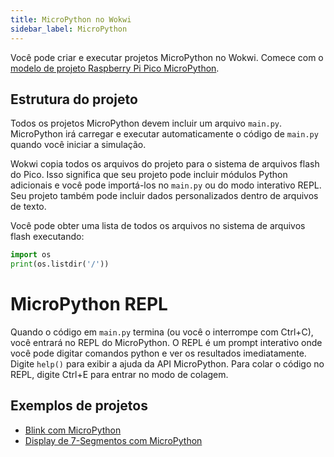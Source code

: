 ```yaml
---
title: MicroPython no Wokwi
sidebar_label: MicroPython
---
```


Você pode criar e executar projetos MicroPython no Wokwi. Comece com o [modelo de projeto Raspberry Pi Pico MicroPython](https://wokwi.com/projects/new/micropython-pi-pico).

## Estrutura do projeto

Todos os projetos MicroPython devem incluir um arquivo `main.py`. MicroPython irá carregar e executar automaticamente o código de `main.py` quando você iniciar a simulação.

Wokwi copia todos os arquivos do projeto para o sistema de arquivos flash do Pico. Isso significa que seu projeto
pode incluir módulos Python adicionais e você pode importá-los no `main.py` ou do modo interativo
REPL. Seu projeto também pode incluir dados personalizados dentro de arquivos de texto.

Você pode obter uma lista de todos os arquivos no sistema de arquivos flash executando:

```python
import os
print(os.listdir('/'))
```

# MicroPython REPL

Quando o código em `main.py` termina (ou você o interrompe com Ctrl+C), você entrará no REPL do MicroPython. O REPL é um prompt interativo onde você pode digitar comandos python e ver os resultados imediatamente. Digite `help()` para exibir a ajuda da API MicroPython. Para colar o código no REPL, digite Ctrl+E para entrar no modo de colagem.

## Exemplos de projetos

- [Blink com MicroPython](https://wokwi.com/arduino/projects/300504213470839309)
- [Display de 7-Segmentos com MicroPython](https://wokwi.com/arduino/projects/300210834979684872)
